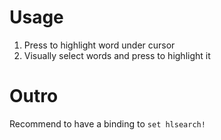 # Usage

1. Press <cr> to highlight word under cursor
2. Visually select words and press <cr> to highlight it

# Outro

Recommend to have a binding to `set hlsearch!`
